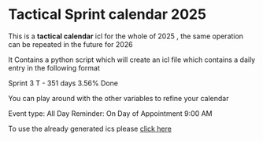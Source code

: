 # Tactical Sprint calendar 2025

This is a **tactical calendar** icl for the whole of 2025 , the same operation can be repeated in the future for 2026

It Contains a python script which will create an icl file which contains a daily entry in the following format

Sprint 3 
T - 351 days
3.56% Done


You can play around with the other variables to refine your calendar 

Event type: All Day 
Reminder: On Day of Appointment 9:00 AM

To use the already generated ics please [click here](https://github.com/guneetsinghchatha/calendar2025/blob/main/sprint_schedule.ics)
